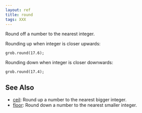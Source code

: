 ```yaml
---
layout: ref
title: round
tags: XXX
---
```

Round off a number to the nearest integer.

Rounding up when integer is closer upwards:

    grob.round(17.6);

Rounding down when integer is closer downwards:

    grob.round(17.4);

## See Also
- [ceil](/ref/ceil.html): Round up a number to the nearest bigger integer.
- [floor](/ref/floor.html): Round down a number to the nearest smaller integer.

